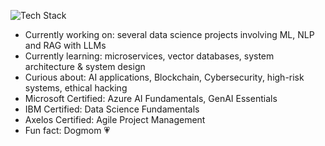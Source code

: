 ![Tech Stack](https://skillicons.dev/icons?i=java,nodejs,python,linux,gitlab,bash,mysql,elasticsearch,vscode,visualstudio,azure,powershell,tensorflow,pytorch&theme=light)

- Currently working on: several data science projects involving ML, NLP and RAG with LLMs
- Currently learning: microservices, vector databases, system architecture & system design
- Curious about: AI applications, Blockchain, Cybersecurity, high-risk systems, ethical hacking
- Microsoft Certified: Azure AI Fundamentals, GenAI Essentials
- IBM Certified: Data Science Fundamentals
- Axelos Certified: Agile Project Management 
- Fun fact: Dogmom 💗


